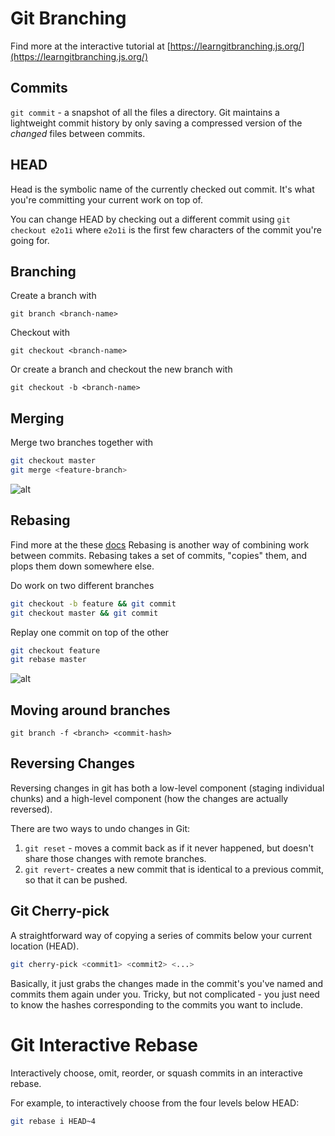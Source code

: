 # Git Branching

Find more at the interactive tutorial at [https://learngitbranching.js.org/](https://learngitbranching.js.org/)

## Commits

`git commit` - a snapshot of all the files a directory. Git maintains a lightweight commit history by only saving a compressed version of the _changed_ files between commits.

## HEAD

Head is the symbolic name of the currently checked out commit. It's what you're committing your current work on top of.

You can change HEAD by checking out a different commit using `git checkout e2o1i` where `e2o1i` is the first few characters of the commit you're going for.

## Branching

Create a branch with

`git branch <branch-name>`

Checkout with

`git checkout <branch-name>`

Or create a branch and checkout the new branch with

`git checkout -b <branch-name>`

## Merging

Merge two branches together with

```bash
git checkout master
git merge <feature-branch>
```

![alt](https://developer.atlassian.com/blog/2014/12/pull-request-merge-strategies-the-great-debate/what-is-a-merge.gif)

## Rebasing

Find more at the these [docs](https://git-scm.com/docs/git-rebase.)
Rebasing is another way of combining work between commits. Rebasing takes a set of commits, "copies" them, and plops them down somewhere else.

Do work on two different branches

```bash
git checkout -b feature && git commit
git checkout master && git commit
```

Replay one commit on top of the other

```bash
git checkout feature
git rebase master
```

![alt](https://cdn-images-1.medium.com/max/1600/1*W-soT3vkC9VfCacHLl75bA.gif)

## Moving around branches

`git branch -f <branch> <commit-hash>`

## Reversing Changes

Reversing changes in git has both a low-level component \(staging individual chunks\) and a high-level component \(how the changes are actually reversed\).

There are two ways to undo changes in Git:

1. `git reset` - moves a commit back as if it never happened, but doesn't share those changes with remote branches.
2. `git revert`- creates a new commit that is identical to a previous commit, so that it can be pushed.

## Git Cherry-pick

A straightforward way of copying a series of commits below your current location \(HEAD\).

```bash
git cherry-pick <commit1> <commit2> <...>
```

Basically, it just grabs the changes made in the commit's you've named and commits them again under you. Tricky, but not complicated - you just need to know the hashes corresponding to the commits you want to include.

# Git Interactive Rebase

Interactively choose, omit, reorder, or squash commits in an interactive rebase.

For example, to interactively choose from the four levels below HEAD:

```bash
git rebase i HEAD~4
```

